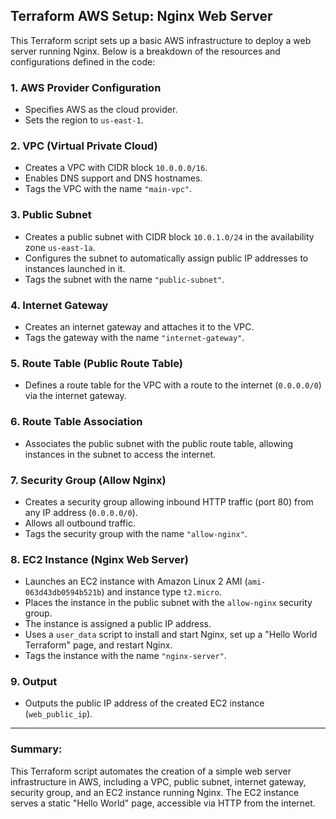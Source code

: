 ## Terraform AWS Setup: Nginx Web Server

This Terraform script sets up a basic AWS infrastructure to deploy a web server running Nginx. Below is a breakdown of the resources and configurations defined in the code:

### 1. AWS Provider Configuration
- Specifies AWS as the cloud provider.
- Sets the region to `us-east-1`.

### 2. VPC (Virtual Private Cloud)
- Creates a VPC with CIDR block `10.0.0.0/16`.
- Enables DNS support and DNS hostnames.
- Tags the VPC with the name `"main-vpc"`.

### 3. Public Subnet
- Creates a public subnet with CIDR block `10.0.1.0/24` in the availability zone `us-east-1a`.
- Configures the subnet to automatically assign public IP addresses to instances launched in it.
- Tags the subnet with the name `"public-subnet"`.

### 4. Internet Gateway
- Creates an internet gateway and attaches it to the VPC.
- Tags the gateway with the name `"internet-gateway"`.

### 5. Route Table (Public Route Table)
- Defines a route table for the VPC with a route to the internet (`0.0.0.0/0`) via the internet gateway.

### 6. Route Table Association
- Associates the public subnet with the public route table, allowing instances in the subnet to access the internet.

### 7. Security Group (Allow Nginx)
- Creates a security group allowing inbound HTTP traffic (port 80) from any IP address (`0.0.0.0/0`).
- Allows all outbound traffic.
- Tags the security group with the name `"allow-nginx"`.

### 8. EC2 Instance (Nginx Web Server)
- Launches an EC2 instance with Amazon Linux 2 AMI (`ami-063d43db0594b521b`) and instance type `t2.micro`.
- Places the instance in the public subnet with the `allow-nginx` security group.
- The instance is assigned a public IP address.
- Uses a `user_data` script to install and start Nginx, set up a "Hello World Terraform" page, and restart Nginx.
- Tags the instance with the name `"nginx-server"`.

### 9. Output
- Outputs the public IP address of the created EC2 instance (`web_public_ip`).

---

### Summary:
This Terraform script automates the creation of a simple web server infrastructure in AWS, including a VPC, public subnet, internet gateway, security group, and an EC2 instance running Nginx. The EC2 instance serves a static "Hello World" page, accessible via HTTP from the internet.
